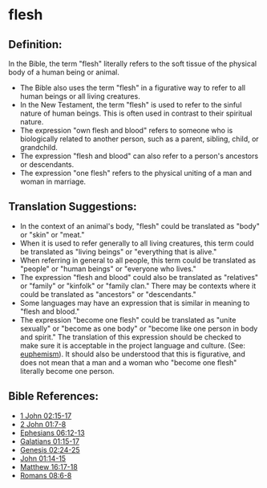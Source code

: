 # flesh #

## Definition: ##

In the Bible, the term "flesh" literally refers to the soft tissue of the physical body of a human being or animal.

* The Bible also uses the term "flesh" in a figurative way to refer to all human beings or all living creatures.
* In the New Testament, the term "flesh" is used to refer to the sinful nature of human beings. This is often used in contrast to their spiritual nature.
* The expression "own flesh and blood" refers to someone who is biologically related to another person, such as a parent, sibling, child, or grandchild.
* The expression "flesh and blood" can also refer to a person's ancestors or descendants.
* The expression "one flesh" refers to the physical uniting of a man and woman in marriage.

## Translation Suggestions: ##

* In the context of an animal's body, "flesh" could be translated as "body" or "skin" or "meat."
* When it is used to refer generally to all living creatures, this term could be translated as "living beings" or "everything that is alive."
* When referring in general to all people, this term could be translated as "people" or "human beings" or "everyone who lives."
* The expression "flesh and blood" could also be translated as "relatives" or "family" or "kinfolk" or "family clan." There may be contexts where it could be translated as "ancestors" or "descendants." 
* Some languages may have an expression that is similar in meaning to "flesh and blood."
* The expression "become one flesh" could be translated as "unite sexually" or "become as one body" or "become like one person in body and spirit." The translation of this expression should be checked to make sure it is acceptable in the project language and culture. (See: [euphemism](https://git.door43.org/Door43/en-ta-translate-vol2/src/master/content/figs_euphemism.md)). It should also be understood that this is figurative, and does not mean that a man and a woman who "become one flesh" literally become one person. 
## Bible References: ##

* [1 John 02:15-17](https://door43.org/en/bible/notes/1jn/02/15)
* [2 John 01:7-8](https://door43.org/en/bible/notes/2jn/01/07)
* [Ephesians 06:12-13](https://door43.org/en/bible/notes/eph/06/12)
* [Galatians 01:15-17](https://door43.org/en/bible/notes/gal/01/15)
* [Genesis 02:24-25](https://door43.org/en/bible/notes/gen/02/24)
* [John 01:14-15](https://door43.org/en/bible/notes/jhn/01/14)
* [Matthew 16:17-18](https://door43.org/en/bible/notes/mat/16/17)
* [Romans 08:6-8](https://door43.org/en/bible/notes/rom/08/06)


